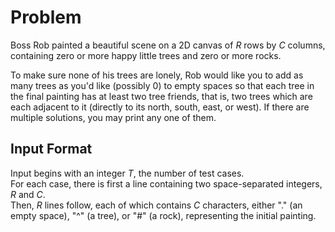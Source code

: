 # Problem

Boss Rob painted a beautiful scene on a 2D canvas of $R$ rows by $C$ columns, containing zero or more happy little trees and zero or more rocks.

To make sure none of his trees are lonely, Rob would like you to add as many trees as you'd like (possibly $0$) to empty spaces so that each tree in the final painting has at least two tree friends, that is, two trees which are each adjacent to it (directly to its north, south, east, or west). If there are multiple solutions, you may print any one of them.

## Input Format

Input begins with an integer $T$, the number of test cases.  
For each case, there is first a line containing two space-separated integers, $R$ and $C$.  
Then, $R$ lines follow, each of which contains $C$ characters, either "." (an empty space), "^" (a tree), or "#" (a rock), representing the initial painting.

